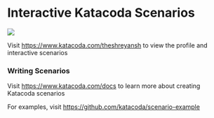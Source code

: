 # Interactive Katacoda Scenarios

[![](http://shields.katacoda.com/katacoda/theshreyansh/count.svg)](https://www.katacoda.com/theshreyansh "Get your profile on Katacoda.com")

Visit https://www.katacoda.com/theshreyansh to view the profile and interactive scenarios

### Writing Scenarios
Visit https://www.katacoda.com/docs to learn more about creating Katacoda scenarios

For examples, visit https://github.com/katacoda/scenario-example
